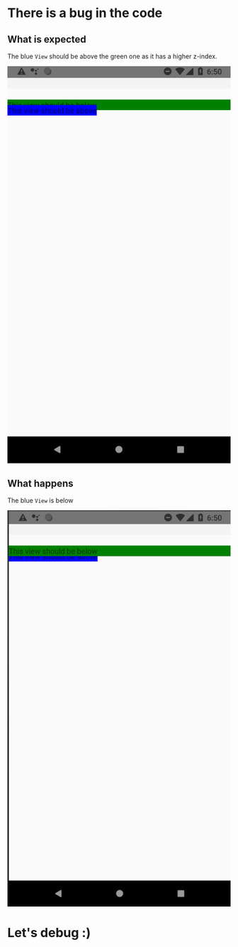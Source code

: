 # There is a bug in the code

## What is expected

The blue `View` should be above the green one as it has a higher z-index.

![](./good.png)

## What happens

The blue `View` is below

![](./bad.png)

# Let's debug :)
